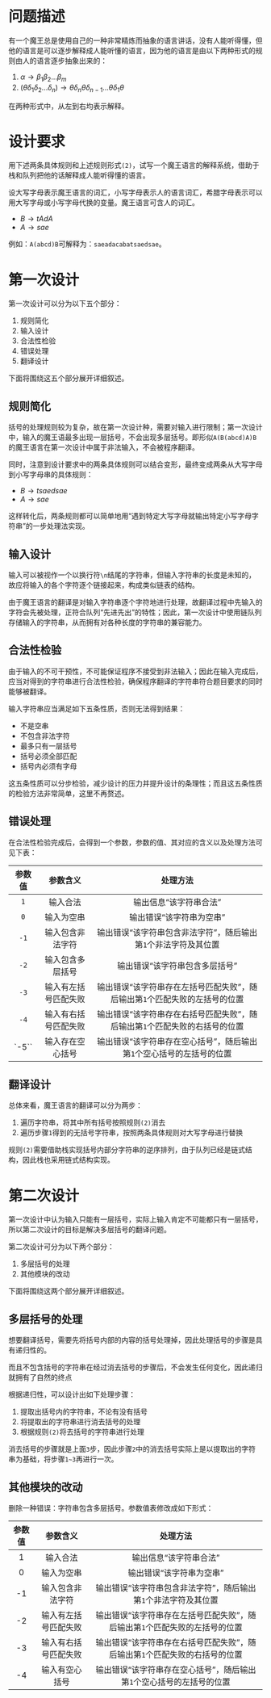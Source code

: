 # 问题描述
有一个魔王总是使用自己的一种非常精炼而抽象的语言讲话，没有人能听得懂，但他的语言是可以逐步解释成人能听懂的语言，因为他的语言是由以下两种形式的规则由人的语言逐步抽象出来的：

1. $\alpha\rightarrow\beta_1\beta_2...\beta_m$
2. $(\theta\delta_1\delta_2...\delta_n)\rightarrow\theta\delta_n\theta\delta_{n-1}...\theta\delta_1\theta$

在两种形式中，从左到右均表示解释。

# 设计要求
用下述两条具体规则和上述规则形式`(2)`，试写一个魔王语言的解释系统，借助于栈和队列把他的话解释成人能听得懂的语言。

设大写字母表示魔王语言的词汇，小写字母表示人的语言词汇，希腊字母表示可以用大写字母或小写字母代换的变量。魔王语言可含人的词汇。

- $B\rightarrow tAdA$
- $A\rightarrow sae$

例如：`A(abcd)B`可解释为：`saeadacabatsaedsae`。

# 第一次设计
第一次设计可以分为以下五个部分：

1. 规则简化
2. 输入设计
3. 合法性检验
4. 错误处理
5. 翻译设计

下面将围绕这五个部分展开详细叙述。

## 规则简化
括号的处理规则较为复杂，故在第一次设计种，需要对输入进行限制；第一次设计中，输入的魔王语最多出现一层括号，不会出现多层括号。即形似`A(B(abcd)A)B`的魔王语言在第一次设计中属于非法输入，不会被程序翻译。

同时，注意到设计要求中的两条具体规则可以结合变形，最终变成两条从大写字母到小写字母串的具体规则：

- $B\rightarrow tsaedsae$
- $A\rightarrow sae$

这样转化后，两条规则都可以简单地用“遇到特定大写字母就输出特定小写字母字符串”的一步处理法实现。

## 输入设计
输入可以被视作一个以换行符`\n`结尾的字符串，但输入字符串的长度是未知的，故应将输入的各个字符逐个链接起来，构成类似链表的结构。

由于魔王语言的翻译是对输入字符串逐个字符地进行处理，故翻译过程中先输入的字符会先被处理，正符合队列“先进先出”的特性；因此，第一次设计中使用链队列存储输入的字符串，从而拥有对各种长度的字符串的兼容能力。

## 合法性检验
由于输入的不可干预性，不可能保证程序不接受到非法输入；因此在输入完成后，应当对得到的字符串进行合法性检验，确保程序翻译的字符串符合题目要求的同时能够被翻译。

输入字符串应当满足如下五条性质，否则无法得到结果：

- 不是空串
- 不包含非法字符
- 最多只有一层括号
- 括号必须全部匹配
- 括号内必须有字母

这五条性质可以分步检验，减少设计的压力并提升设计的条理性；而且这五条性质的检验方法非常简单，这里不再赘述。

## 错误处理
在合法性检验完成后，会得到一个参数，参数的值、其对应的含义以及处理方法可见下表：

| 参数值 | 参数含义 | 处理方法 |
| :------: | :------: | :------: |
| `1` | 输入合法 | 输出信息“该字符串合法” |
| `0` | 输入为空串 | 输出错误“该字符串为空串” |
| `-1` | 输入包含非法字符 | 输出错误“该字符串包含非法字符”，随后输出第`1`个非法字符及其位置 |
| `-2` | 输入包含多层括号 | 输出错误“该字符串包含多层括号” |
| `-3` | 输入有左括号匹配失败 | 输出错误“该字符串存在左括号匹配失败”，随后输出第`1`个匹配失败的左括号的位置 |
| `-4` | 输入有右括号匹配失败 | 输出错误“该字符串存在右括号匹配失败”，随后输出第`1`个匹配失败的右括号的位置 |
| `-5`` | 输入存在空心括号 | 输出错误“该字符串存在空心括号”，随后输出第`1`个空心括号的左括号的位置 |

## 翻译设计
总体来看，魔王语言的翻译可以分为两步：

1. 遍历字符串，将其中所有括号按照规则`(2)`消去
2. 遍历步骤`1`得到的无括号字符串，按照两条具体规则对大写字母进行替换

规则`(2)`需要借助栈实现括号内部分字符串的逆序排列，由于队列已经是链式结构，因此栈也采用链式结构实现。

# 第二次设计
第一次设计中认为输入只能有一层括号，实际上输入肯定不可能都只有一层括号，所以第二次设计的目标是解决多层括号的翻译问题。

第二次设计可分为以下两个部分：

1. 多层括号的处理
2. 其他模块的改动

下面将围绕这两个部分展开详细叙述。

## 多层括号的处理
想要翻译括号，需要先将括号内部的内容的括号处理掉，因此处理括号的步骤是具有递归性的。

而且不包含括号的字符串在经过消去括号的步骤后，不会发生任何变化，因此递归就拥有了自然的终点

根据递归性，可以设计出如下处理步骤：

1. 提取出括号内的字符串，不论有没有括号
2. 将提取出的字符串进行消去括号的处理
3. 根据规则`(2)`将去括号的字符串进行处理

消去括号的步骤就是上面`3`步，因此步骤`2`中的消去括号实际上是以提取出的字符串为基础，将步骤`1~3`再进行一次。

## 其他模块的改动
删除一种错误：字符串包含多层括号。参数值表修改成如下形式：

| 参数值 | 参数含义 | 处理方法 |
| :------: | :------: | :------: |
| 1 | 输入合法 | 输出信息“该字符串合法” |
| 0 | 输入为空串 | 输出错误“该字符串为空串” |
| -1 | 输入包含非法字符 | 输出错误“该字符串包含非法字符”，随后输出第`1`个非法字符及其位置 |
| -2 | 输入有左括号匹配失败 | 输出错误“该字符串存在左括号匹配失败”，随后输出第`1`个匹配失败的左括号的位置 |
| -3 | 输入有右括号匹配失败 | 输出错误“该字符串存在右括号匹配失败”，随后输出第`1`个匹配失败的右括号的位置 |
| -4 | 输入有空心括号 | 输出错误“该字符串存在空心括号”，随后输出第`1`个空心括号的左括号的位置 |